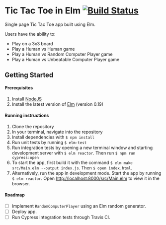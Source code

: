 # Tic Tac Toe in Elm [![Build Status](https://travis-ci.com/Himalee/tic-tac-toe-elm.svg?token=vxGGdM4Eg5UMEFC3e1fz&branch=master)](https://travis-ci.com/Himalee/tic-tac-toe-elm)

Single page Tic Tac Toe app built using Elm.

Users have the ability to:

- Play on a 3x3 board
- Play a Human vs Human game
- Play a Human vs Random Computer Player game
- Play a Human vs Unbeatable Computer Player game

## Getting Started

#### Prerequisites

1. Install [NodeJS](https://nodejs.org/en/)
2. Install the latest version of [Elm](https://guide.elm-lang.org/install.html) (version 0.19)

#### Running instructions

1. Clone the repository
2. In your terminal, navigate into the repository
3. Install dependencies with `$ npm install`
4. Run unit tests by running `$ elm-test`
6. Run integration tests by opening a new terminal window and starting development server with `$ elm reactor`. Then run `$ npm run cypress:open`
7. To start the app, first build it with the command `$ elm make src/Main.elm --output index.js`. Then `$ open index.html`.
8. Alternatively, run the app in development mode. Start the app by running `$ elm reactor`. Open [http://localhost:8000/src/Main.elm](http://localhost:8000/src/Main.elm) to view it in the browser.


#### Roadmap

- [ ] Implement `RandomComputerPlayer` using an Elm random generator.
- [ ] Deploy app.
- [ ] Run Cypress integration tests through Travis CI.
